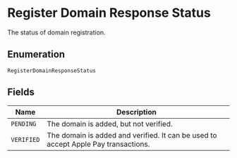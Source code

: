 
# Register Domain Response Status

The status of domain registration.

## Enumeration

`RegisterDomainResponseStatus`

## Fields

| Name | Description |
|  --- | --- |
| `PENDING` | The domain is added, but not verified. |
| `VERIFIED` | The domain is added and verified. It can be used to accept Apple Pay transactions. |

